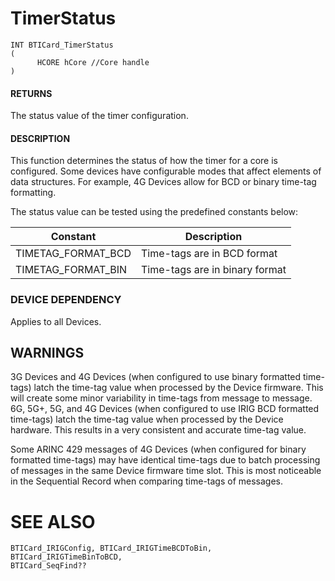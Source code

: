 # **TimerStatus**

```
INT BTICard_TimerStatus
(
      HCORE hCore //Core handle
)
```
#### **RETURNS**

The status value of the timer configuration.

#### **DESCRIPTION**

This function determines the status of how the timer for a core is configured. Some devices have configurable modes that affect elements of data structures. For example, 4G Devices allow for BCD or binary time-tag formatting.

The status value can be tested using the predefined constants below:

| Constant           | Description                    |
|--------------------|--------------------------------|
| TIMETAG_FORMAT_BCD | Time-tags are in BCD format    |
| TIMETAG_FORMAT_BIN | Time-tags are in binary format |

### **DEVICE DEPENDENCY**

Applies to all Devices.

## **WARNINGS**

3G Devices and 4G Devices (when configured to use binary formatted time-tags) latch the time-tag value when processed by the Device firmware. This will create some minor variability in time-tags from message to message. 6G, 5G+, 5G, and 4G Devices (when configured to use IRIG BCD formatted time-tags) latch the time-tag value when processed by the Device hardware. This results in a very consistent and accurate time-tag value.

Some ARINC 429 messages of 4G Devices (when configured for binary formatted time-tags) may have identical time-tags due to batch processing of messages in the same Device firmware time slot. This is most noticeable in the Sequential Record when comparing time-tags of messages.

# **SEE ALSO**

```
BTICard_IRIGConfig, BTICard_IRIGTimeBCDToBin, BTICard_IRIGTimeBinToBCD, 
BTICard_SeqFind??
```